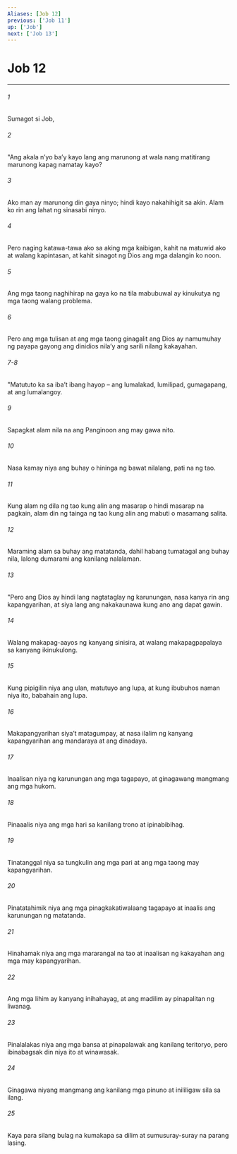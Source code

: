 ```yaml
---
Aliases: [Job 12]
previous: ['Job 11']
up: ['Job']
next: ['Job 13']
---
```

# Job 12

***

###### 1
Sumagot si Job, 

###### 2
"Ang akala nʼyo baʼy kayo lang ang marunong at wala nang matitirang marunong kapag namatay kayo? 

###### 3
Ako man ay marunong din gaya ninyo; hindi kayo nakahihigit sa akin. Alam ko rin ang lahat ng sinasabi ninyo. 

###### 4
Pero naging katawa-tawa ako sa aking mga kaibigan, kahit na matuwid ako at walang kapintasan, at kahit sinagot ng Dios ang mga dalangin ko noon. 

###### 5
Ang mga taong naghihirap na gaya ko na tila mabubuwal ay kinukutya ng mga taong walang problema. 

###### 6
Pero ang mga tulisan at ang mga taong ginagalit ang Dios ay namumuhay ng payapa gayong ang dinidios nilaʼy ang sarili nilang kakayahan.

###### 7-8
"Matututo ka sa ibaʼt ibang hayop – ang lumalakad, lumilipad, gumagapang, at ang lumalangoy. 

###### 9
Sapagkat alam nila na ang Panginoon ang may gawa nito. 

###### 10
Nasa kamay niya ang buhay o hininga ng bawat nilalang, pati na ng tao. 

###### 11
Kung alam ng dila ng tao kung alin ang masarap o hindi masarap na pagkain, alam din ng tainga ng tao kung alin ang mabuti o masamang salita. 

###### 12
Maraming alam sa buhay ang matatanda, dahil habang tumatagal ang buhay nila, lalong dumarami ang kanilang nalalaman. 

###### 13
"Pero ang Dios ay hindi lang nagtataglay ng karunungan, nasa kanya rin ang kapangyarihan, at siya lang ang nakakaunawa kung ano ang dapat gawin. 

###### 14
Walang makapag-aayos ng kanyang sinisira, at walang makapagpapalaya sa kanyang ikinukulong. 

###### 15
Kung pipigilin niya ang ulan, matutuyo ang lupa, at kung ibubuhos naman niya ito, babahain ang lupa. 

###### 16
Makapangyarihan siyaʼt matagumpay, at nasa ilalim ng kanyang kapangyarihan ang mandaraya at ang dinadaya. 

###### 17
Inaalisan niya ng karunungan ang mga tagapayo, at ginagawang mangmang ang mga hukom. 

###### 18
Pinaaalis niya ang mga hari sa kanilang trono at ipinabibihag. 

###### 19
Tinatanggal niya sa tungkulin ang mga pari at ang mga taong may kapangyarihan. 

###### 20
Pinatatahimik niya ang mga pinagkakatiwalaang tagapayo at inaalis ang karunungan ng matatanda. 

###### 21
Hinahamak niya ang mga mararangal na tao at inaalisan ng kakayahan ang mga may kapangyarihan. 

###### 22
Ang mga lihim ay kanyang inihahayag, at ang madilim ay pinapalitan ng liwanag. 

###### 23
Pinalalakas niya ang mga bansa at pinapalawak ang kanilang teritoryo, pero ibinabagsak din niya ito at winawasak. 

###### 24
Ginagawa niyang mangmang ang kanilang mga pinuno at inililigaw sila sa ilang. 

###### 25
Kaya para silang bulag na kumakapa sa dilim at sumusuray-suray na parang lasing.
